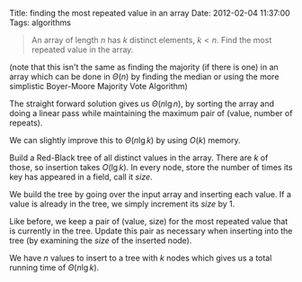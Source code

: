 Title: finding the most repeated value in an array
Date: 2012-02-04 11:37:00
Tags: algorithms

> An array of length _n_ has _k_ distinct elements, $k \lt n$. Find the most
> repeated value in the array.

(note that this isn't the same as finding the majority (if there is one) in an
array which can be done in $\Theta(n)$ by finding the median or using the more
simplistic Boyer-Moore Majority Vote Algorithm)

The straight forward solution gives us $\Theta(n\lg{n})$, by sorting the array
and doing a linear pass while maintaining the maximum pair of (value, number of
repeats).

We can slightly improve this to $\Theta(n\lg{k})$ by using $O(k)$ memory.

Build a Red-Black tree of all distinct values in the array. There are _k_ of
those, so insertion takes $O(\lg{k})$. In every node, store the number of times
its key has appeared in a field, call it _size_.

We build the tree by going over the input array and inserting each value. If
a value is already in the tree, we simply increment its _size_ by 1.

Like before, we keep a pair of (value, size) for the most repeated value that
is currently in the tree. Update this pair as necessary when inserting into the
tree (by examining the _size_ of the inserted node).

We have _n_ values to insert to a tree with _k_ nodes which gives us a total
running time of $\Theta(n\lg{k})$.
